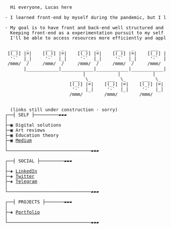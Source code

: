 <pre>
  Hi everyone, Lucas here

- I learned front-end by myself during the pandemic, but I like working in the back-end world ♥️ 

- My goal is to have front and back-end well structured and be able to reach them more easily and efficiently.
  Keeping front-end as a experimentation pursuit to my self and back-end as a professional area.
  I'll be able to access resources more efficiently and apply both into each other more cohesively. 

  ___   _      ___   _      ___   _      ___   _      ___   _
 [(_)] |=|    [(_)] |=|    [(_)] |=|    [(_)] |=|    [(_)] |=|
  '-`  |_|     '-`  |_|     '-`  |_|     '-`  |_|     '-`  |_|
 /mmm/  /     /mmm/  /     /mmm/  /     /mmm/  /     /mmm/  /
       |____________|____________|____________|____________|
                             |            |            |
                         ___  \_      ___  \_      ___  \_
                        [(_)] |=|    [(_)] |=|    [(_)] |=|
                         '-`  |_|     '-`  |_|     '-`  |_|
                        /mmm/        /mmm/        /mmm/
 

  (links still under construction - sorry)
┌──┤ SELF ├─────────▰▰▰
│
├─▣ Digital solutions
├─▣ Art reviews  
├─▣ Education theory
├─▣ <a href="https://medium.com/@souza.vilela.lucas" target="_blank">Medium</a>
│
└───────────────────────────────▰▰▰

┌──┤ SOCIAL ├─────────▰▰▰
│
├─◈ <a href="https://www.linkedin.com/in/lucas-vilela-souza/">LinkedIn</a>
├─◈ <a href="https://twitter.com/Lucas_Vilela_S">Twitter</a>
├─◈ <a href="https://t.me/lucasvilelasouza" target="blank">Telegram</a>
│
└───────────────────────────────▰▰▰

┌──┤ PROJECTS ├───────▰▰▰
│
├─◈ <a href="#">Portfolio</a>
│
└───────────────────────────────▰▰▰
</pre>
